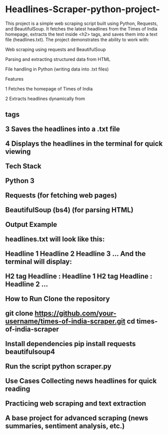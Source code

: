 # Headlines-Scraper-python-project-
This project is a simple web scraping script built using Python, Requests, and BeautifulSoup. It fetches the latest headlines from the Times of India homepage, extracts the text inside &lt;h2> tags, and saves them into a text file (headlines.txt).
The project demonstrates the ability to work with:

Web scraping using requests and BeautifulSoup

Parsing and extracting structured data from HTML

File handling in Python (writing data into .txt files)

 Features

 1 Fetches the homepage of Times of India

2  Extracts headlines dynamically from <h2> tags

3 Saves the headlines into a .txt file

4 Displays the headlines in the terminal for quick viewing

 Tech Stack

Python 3

Requests (for fetching web pages)

BeautifulSoup (bs4) (for parsing HTML)

 Output Example

headlines.txt will look like this:

Headline 1
Headline 2
Headline 3
...
And the terminal will display:

H2 tag Headline : Headline 1
H2 tag Headline : Headline 2
...

 How to Run
Clone the repository

git clone https://github.com/your-username/times-of-india-scraper.git
cd times-of-india-scraper

Install dependencies
pip install requests beautifulsoup4


Run the script
python scraper.py

  Use Cases
Collecting news headlines for quick reading

Practicing web scraping and text extraction

A base project for advanced scraping (news summaries, sentiment analysis, etc.)
